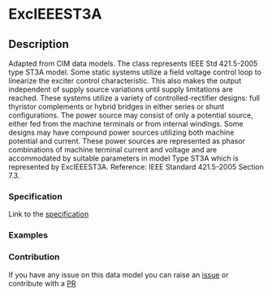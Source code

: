 # ExcIEEEST3A

## Description 

Adapted from CIM data models. The class represents IEEE Std 421.5-2005 type ST3A model.  Some static systems utilize a field voltage control loop to linearize the exciter control characteristic. This also makes the output independent of supply source variations until supply limitations are reached.  These systems utilize a variety of controlled-rectifier designs: full thyristor complements or hybrid bridges in either series or shunt configurations. The power source may consist of only a potential source, either fed from the machine terminals or from internal windings. Some designs may have compound power sources utilizing both machine potential and current. These power sources are represented as phasor combinations of machine terminal current and voltage and are accommodated by suitable parameters in model Type ST3A which is represented by ExcIEEEST3A.   Reference: IEEE Standard 421.5-2005 Section 7.3.
### Specification

Link to the [specification](https://smart-data-models.github.io/dataModel.EnergyCIM/ExcIEEEST3A/doc/spec.md)
### Examples
### Contribution

 If you have any issue on this data model you can raise an [issue](https://github.com/smart-data-models/dataModel.EnergyCIM/issues)  or contribute with a [PR](https://github.com/smart-data-models/dataModel.EnergyCIM/pulls)